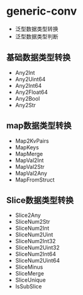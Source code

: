 # generic-conv
- 泛型数据类型转换
- 泛型数据类型判断


## 基础数据类型转换
- Any2Int
- Any2Uint64
- Any2Int64
- Any2Float64
- Any2Bool
- Any2Str

## map数据类型转换
- Map2KvPairs
- MapKeys
- MapMerge
- MapVal2Int
- MapVal2Str
- MapVal2Any
- MapFromStruct

## Slice数据类型转换
- Slice2Any
- SliceNum2Str
- SliceNum2Int
- SliceNum2Uint
- SliceNum2Int32
- SliceNum2Uint32
- SliceNum2Int64
- SliceNum2Uint64
- SliceMinus
- SliceMerge
- SliceUnique
- IsSubSlice